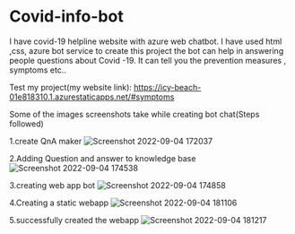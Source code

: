 # Covid-info-bot

I have covid-19 helpline website with azure web chatbot. I have used html ,css, azure bot service to create this project the bot can help in answering people questions about Covid -19. It can tell you the prevention measures , symptoms etc..



Test my project(my website link): https://icy-beach-01e818310.1.azurestaticapps.net/#symptoms

Some of the images screenshots take while creating bot chat(Steps followed)

1.create QnA maker
![Screenshot 2022-09-04 172037](https://user-images.githubusercontent.com/93419500/188314252-248dabdf-bbf1-472c-b2ee-232d84f31222.png)

2.Adding Question and answer to knowledge base
![Screenshot 2022-09-04 174538](https://user-images.githubusercontent.com/93419500/188314272-ab08ca79-8c10-4d11-9023-e53c63a09e65.png)

3.creating web app bot
![Screenshot 2022-09-04 174858](https://user-images.githubusercontent.com/93419500/188314299-210e8cd7-650c-4069-87a2-0c013b73122b.png)

4.Creating a static webapp 
![Screenshot 2022-09-04 181106](https://user-images.githubusercontent.com/93419500/188314312-e0ceb31a-cd50-4155-a5a2-9c82335389ee.png)

5.successfully created the webapp
![Screenshot 2022-09-04 181217](https://user-images.githubusercontent.com/93419500/188314319-52c300de-0e91-434b-b316-6df92ae80b8d.png)


